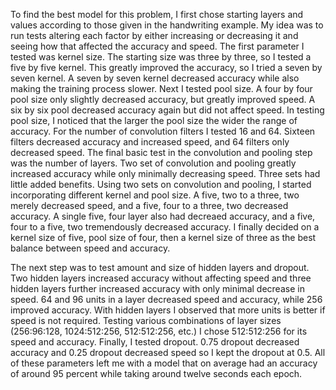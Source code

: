 To find the best model for this problem, I first chose starting
layers and values according to those given in the handwriting example.
My idea was to run tests altering each factor by either increasing or decreasing
it and seeing how that affected the accuracy and speed. The first parameter I tested was kernel size.
The starting size was three by three, so I tested a five by five kernel. This greatly improved the accuracy,
so I tried a seven by seven kernel. A seven by seven kernel decreased accuracy while also making the training
process slower. Next I tested pool size. A four by four pool size only slightly decreased accuracy, but greatly
improved speed. A six by six pool decreased accuracy again but did not affect speed. In testing pool size,
I noticed that the larger the pool size the wider the range of accuracy. For the number of convolution filters
I tested 16 and 64. Sixteen filters decreased accuracy and increased speed, and 64 filters only decreased speed.
The final basic test in the convolution and pooling step was the number of layers. Two set of convolution and
pooling greatly increased accuracy while only minimally decreasing speed. Three sets had little added benefits.
Using two sets on convolution and pooling, I started incorporating different kernel and pool size. A five, two
to a three, two merely decreased speed, and a five, four to a three, two decreased accuracy. A single five, four layer
also had decreaed accuracy, and a five, four to a five, two tremendously decreased accuracy.  I finally decided on
a kernel size of five, pool size of four, then a kernel size of three as the best balance between speed and accuracy.

The next step was to test amount and size of hidden layers and dropout. Two hidden layers increased accuracy without
affecting speed and three hidden layers further increased accuracy with only minimal decrease in speed. 64 and 96 units
in a layer decreased speed and accuracy, while 256 improved accuracy.  With hidden layers I observed that more units is
better if speed is not required. Testing various combinations of layer sizes (256:96:128, 1024:512:256, 512:512:256, etc.)
I chose 512:512:256 for its speed and accuracy. Finally, I tested dropout. 0.75 dropout decreased accuracy and 0.25 dropout
decreased speed so I kept the dropout at 0.5. All of these parameters left me with a model that on average had an accuracy
of around 95 percent while taking around twelve seconds each epoch.